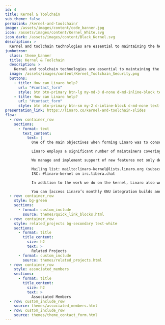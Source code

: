 ```yaml
---
id: 4
title: Kernel & Toolchain
sub_theme: false
permalink: /kernel-and-toolchain/
image: /assets/images/content/code_banner.jpg
icon: /assets/images/content/Kernel_White.svg
icon_dark: /assets/images/content/Black_Kernel.svg
description: >
  Kernel and toolchain technologies are essential to maintaining the health of software. We facilitate the access to maintainers, support regression testing, improve compiler technology and increase security across the Arm ecosystem.
jumbotron:
  class: theme_banner
  title: Kernel & Toolchain
  description: >
    Kernel and toolchain technologies are essential to maintaining the health of software. We facilitate the access to maintainers, support regression testing, improve compiler technology and increase security across the Arm ecosystem.
  image: /assets/images/content/Kernel_Toolchain_Security.png
  buttons:
    - title: How can Linaro help?
      url: "#contact_form"
      style: btn btn-primary btn-lg my-md-3 d-none d-md-inline-block text-uppercase theme_contact_btn
    - title: How can Linaro help?
      url: "#contact_form"
      style: btn btn-primary btn-sm my-2 d-inline-block d-md-none text-uppercase theme_contact_btn
presentation_link: https://linaro.co/kernel-and-toolchain-slides
flow:
  - row: container_row
    sections:
      - format: text
        text_content:
          text: |
            One of the main objectives when forming Linaro was to consolidate the Arm code base. The code churn created by multiple companies and individuals trying to upstream essentially the same code into kernel.org was causing fragmentation and slowing down innovation and delivery of products. Linaro’s work, especially in the kernel, provided the focal point for collaboration and the situation recognizably improved by 2012, something [Linus Torvalds recognized](http://news.softpedia.com/news/Linus-Torvalds-Arm-Is-an-Upstanding-Member-of-The-Community-294886.shtml).

            Linaro employs a significant number of maintainers covering a [wide range of important areas](https://linaro.atlassian.net/wiki/spaces/UM/overview). This allows us to reach far within open source communities and have a real impact. We actively contribute to the upstream community and help facilitate acceptance of Linaro code into the Linux mainline kernel. Our ultimate goal is to ensure kernel consolidation - a single source tree with integrated support for multiple Arm SoCs and Arm-based platforms.

            We manage and implement support of new features not only dedicated to Arm architecture but also covering core functionalities of the kernel.  In the tradition of Linux and the open source community, much of the technical discussion takes place over email and informal conversations on IRC.

            Mailing list: mailto:linaro-kernel@lists.linaro.org (subscribe)
            IRC: #linaro-kernel on irc.libera.chat

            In addition to the work we do on the kernel, Linaro also works on all aspects of system-level tools - the core development toolchain (compiler, assembler, linker, debugger), core system libraries (dynamic linker, c-library), emulation, profiling and analysis (oprofile, performance events) and instrumentation (ftrace). We work directly with upstream communities such as GCC, Binutils, GDB, glibc, LLVM, QEMU and provide monthly GNU Toolchain Integration Builds which offer users a snapshot of the upstream build. 

            You can [access Linaro’s monthly GNU integration builds and Linaro’s official LLVM for Windows on Arm here](https://www.linaro.org/downloads/#gnu_and_llvm).
  - row: container_row
    style: bg-green
    sections:
      - format: custom_include
        source: themes/quick_link_blocks.html
  - row: container_row
    style: related_projects bg-secondary text-white
    sections:
      - format: title
        title_content:
          size: h2
          text: >
            Related Projects
      - format: custom_include
        source: themes/related_projects.html
  - row: container_row
    style: associated_members
    sections:
      - format: title
        title_content:
          size: h2
          text: >
            Associated Members
  - row: custom_include_row
    source: themes/associated_members.html
  - row: custom_include_row
    source: themes/theme_contact_form.html
---
```

